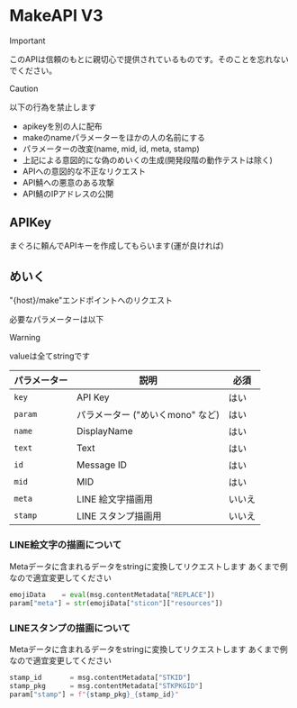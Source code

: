 # MakeAPI V3

> [!IMPORTANT]
> このAPIは信頼のもとに親切心で提供されているものです。そのことを忘れないでください。

> [!CAUTION]
> 以下の行為を禁止します
> - apikeyを別の人に配布
> - makeのnameパラメーターをほかの人の名前にする
> - パラメーターの改変(name, mid, id, meta, stamp)
> - 上記による意図的にな偽のめいくの生成(開発段階の動作テストは除く)
> - APIへの意図的な不正なリクエスト
> - API鯖への悪意のある攻撃
> - API鯖のIPアドレスの公開


## APIKey
まぐろに頼んでAPIキーを作成してもらいます(運が良ければ)


## めいく
"{host}/make"エンドポイントへのリクエスト

必要なパラメーターは以下
> [!WARNING]
> valueは全てstringです

| パラメーター | 説明                          | 必須 |
|--------------|-------------------------------|------|
| `key`        | API Key                       | はい  |
| `param`      | パラメーター ("めいくmono" など) | はい  |
| `name`       | DisplayName                    | はい  |
| `text`       | Text        | はい  |
| `id`         | Message ID                     | はい  |
| `mid`        | MID                 | はい  |
| `meta`       | LINE 絵文字描画用 | いいえ |
| `stamp`      | LINE スタンプ描画用   | いいえ |

### LINE絵文字の描画について
Metaデータに含まれるデータをstringに変換してリクエストします
あくまで例なので適宜変更してください

```python
emojiData    = eval(msg.contentMetadata["REPLACE"])
param["meta"] = str(emojiData["sticon"]["resources"])
```

### LINEスタンプの描画について
Metaデータに含まれるデータをstringに変換してリクエストします
あくまで例なので適宜変更してください

```python
stamp_id       = msg.contentMetadata["STKID"]
stamp_pkg      = msg.contentMetadata["STKPKGID"]
param["stamp"] = f"{stamp_pkg}_{stamp_id}"
```
